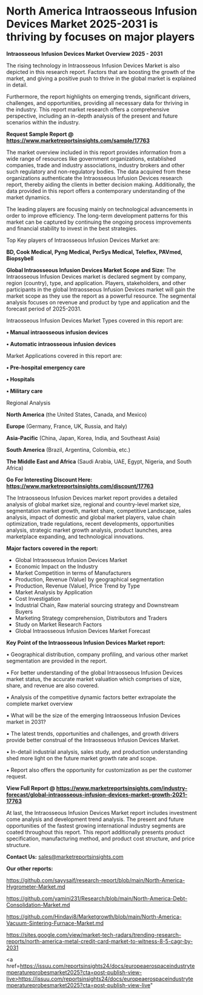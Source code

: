 # North America Intraosseous Infusion Devices Market 2025-2031 is thriving by focuses on major players

<Strong> Intraosseous Infusion Devices Market Overview 2025 - 2031</strong>

The rising technology in Intraosseous Infusion Devices Market is also depicted in this research report. Factors that are boosting the growth of the market, and giving a positive push to thrive in the global market is explained in detail.

Furthermore, the report highlights on emerging trends, significant drivers, challenges, and opportunities, providing all necessary data for thriving in the industry. This report market research offers a comprehensive perspective, including an in-depth analysis of the present and future scenarios within the industry.

<strong>Request Sample Report @ <a href=https://www.marketreportsinsights.com/sample/17763>https://www.marketreportsinsights.com/sample/17763</a></strong>

The market overview included in this report provides information from a wide range of resources like government organizations, established companies, trade and industry associations, industry brokers and other such regulatory and non-regulatory bodies. The data acquired from these organizations authenticate the Intraosseous Infusion Devices research report, thereby aiding the clients in better decision making. Additionally, the data provided in this report offers a contemporary understanding of the market dynamics.

The leading players are focusing mainly on technological advancements in order to improve efficiency. The long-term development patterns for this market can be captured by continuing the ongoing process improvements and financial stability to invest in the best strategies.

Top Key players of Intraosseous Infusion Devices Market are:

<strong>BD, Cook Medical, Pyng Medical, PerSys Medical, Teleflex, PAVmed, Biopsybell</strong>

<strong><b>Global Intraosseous Infusion Devices Market Scope and Size:</b></strong>
The Intraosseous Infusion Devices market is declared segment by company, region (country), type, and application. Players, stakeholders, and other participants in the global Intraosseous Infusion Devices market will gain the market scope as they use the report as a powerful resource. The segmental analysis focuses on revenue and product by type and application and the forecast period of 2025-2031.

Intraosseous Infusion Devices Market Types covered in this report are:

<strong>• Manual intraosseous infusion devices

• Automatic intraosseous infusion devices</strong>

Market Applications covered in this report are:

<strong>• Pre-hospital emergency care

• Hospitals

• Military care</strong> 

Regional Analysis

<strong>North America</strong> (the United States, Canada, and Mexico)

<strong>Europe</strong> (Germany, France, UK, Russia, and Italy)

<strong>Asia-Pacific</strong> (China, Japan, Korea, India, and Southeast Asia)

<strong>South America</strong> (Brazil, Argentina, Colombia, etc.)

<strong>The Middle East and Africa</strong> (Saudi Arabia, UAE, Egypt, Nigeria, and South Africa)

<strong>Go For Interesting Discount Here: <a href=https://www.marketreportsinsights.com/discount/17763>https://www.marketreportsinsights.com/discount/17763</a></strong>

The Intraosseous Infusion Devices market report provides a detailed analysis of global market size, regional and country-level market size, segmentation market growth, market share, competitive Landscape, sales analysis, impact of domestic and global market players, value chain optimization, trade regulations, recent developments, opportunities analysis, strategic market growth analysis, product launches, area marketplace expanding, and technological innovations.

<strong><b>Major factors covered in the report:</b></strong>
<ul>
  <li>Global Intraosseous Infusion Devices Market </li>
  <li>Economic Impact on the Industry</li>
  <li>Market Competition in terms of Manufacturers</li>
  <li>Production, Revenue (Value) by geographical segmentation</li>
  <li>Production, Revenue (Value), Price Trend by Type</li>
  <li>Market Analysis by Application</li>
  <li>Cost Investigation</li>
  <li>Industrial Chain, Raw material sourcing strategy and Downstream Buyers</li>
  <li>Marketing Strategy comprehension, Distributors and Traders</li>
  <li>Study on Market Research Factors</li>
  <li>Global Intraosseous Infusion Devices Market Forecast</li>
</ul>

<strong><b>Key Point of the Intraosseous Infusion Devices Market report:</b></strong>

• Geographical distribution, company profiling, and various other market segmentation are provided in the report.

• For better understanding of the global Intraosseous Infusion Devices market status, the accurate market valuation which comprises of size, share, and revenue are also covered.

• Analysis of the competitive dynamic factors better extrapolate the complete market overview

• What will be the size of the emerging Intraosseous Infusion Devices market in 2031?

• The latest trends, opportunities and challenges, and growth drivers provide better construal of the Intraosseous Infusion Devices Market.

• In-detail industrial analysis, sales study, and production understanding shed more light on the future market growth rate and scope.

• Report also offers the opportunity for customization as per the customer request.

<strong><b>View Full Report @ <a href=https://www.marketreportsinsights.com/industry-forecast/global-intraosseous-infusion-devices-market-growth-2021-17763>https://www.marketreportsinsights.com/industry-forecast/global-intraosseous-infusion-devices-market-growth-2021-17763</a></b></strong>


At last, the Intraosseous Infusion Devices Market report includes investment come analysis and development trend analysis. The present and future opportunities of the fastest growing international industry segments are coated throughout this report. This report additionally presents product specification, manufacturing method, and product cost structure, and price structure.

<strong>Contact Us:</strong>
sales@marketreportsinsights.com

<strong>Our other reports:</strong>

<a href=https://github.com/sayysaif/research-report/blob/main/North-America-Hygrometer-Market.md>https://github.com/sayysaif/research-report/blob/main/North-America-Hygrometer-Market.md</a>

<a href=https://github.com/yamini231/Research/blob/main/North-America-Debt-Consolidation-Market.md>https://github.com/yamini231/Research/blob/main/North-America-Debt-Consolidation-Market.md</a>

<a href=https://github.com/Hindavi8/Marketgrowth/blob/main/North-America-Vacuum-Sintering-Furnace-Market.md>https://github.com/Hindavi8/Marketgrowth/blob/main/North-America-Vacuum-Sintering-Furnace-Market.md</a>

<a href=https://sites.google.com/view/market-tech-radars/trending-research-reports/north-america-metal-credit-card-market-to-witness-8-5-cagr-by-2031>https://sites.google.com/view/market-tech-radars/trending-research-reports/north-america-metal-credit-card-market-to-witness-8-5-cagr-by-2031</a>

<a href=https://issuu.com/reportsinsights24/docs/europeaerospaceindustrytemperatureprobesmarket2025?cta=post-publish-view-live>https://issuu.com/reportsinsights24/docs/europeaerospaceindustrytemperatureprobesmarket2025?cta=post-publish-view-live</a>"
